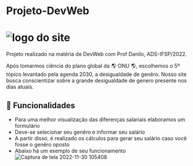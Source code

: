 
# Projeto-DevWeb
# ![logo do site](https://user-images.githubusercontent.com/89134725/204809292-70372297-0463-41f0-bbed-8c7a7f85468d.png) 
Projeto realizado na matéria de DevWeb com Prof Danilo, ADS-IFSP/2022.

Após tomarmos ciência do plano global da :earth_americas: ONU :earth_americas:, escolhemos o 5º tópico levantado pela agenda 2030, a desigualdade de genêro. Nosso site busca conscientizar sobre a grande desigualdade de genero presente nos dias atuais. 

## :hammer: Funcionalidades
- Para uma melhor visualização das diferenças salariais elaboramos um formulário
- Deve-se selecionar seu genêro e informar seu salário
- A partir disso, é realizado os cálculos para gerar seu salário caso você fosse o genêro oposto
- Abaixo há um exemplo de seu funcionamento
![Captura de tela 2022-11-30 105408](https://user-images.githubusercontent.com/89134725/204814306-a3e8b257-b9d6-4292-bc8b-c2fbd48612af.png)
